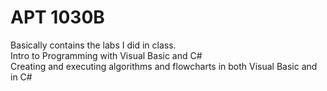 # APT 1030B 

Basically contains the labs I did in class. <br>
Intro to Programming with Visual Basic and C# <br>
Creating and executing algorithms and flowcharts in both Visual Basic and in C#
